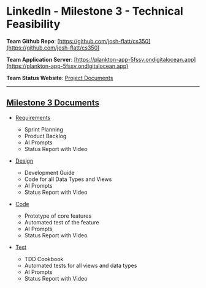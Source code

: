 # LinkedIn - Milestone 3 - Technical Feasibility

**Team Github Repo**:  [https://github.com/josh-flatt/cs350](https://github.com/josh-flatt/cs350)

**Team Application Server**:  [https://plankton-app-5fssv.ondigitalocean.app](https://plankton-app-5fssv.ondigitalocean.app)

**Team Status Website**:  [Project Documents](https://github.com/josh-flatt/cs350/tree/main/Documents)


---

## [Milestone 3 Documents](https://github.com/josh-flatt/cs350/tree/main/Documents/Milestone-3)

* [Requirements](https://github.com/josh-flatt/cs350/tree/main/Documents/Milestone-3/Requirements) 
    * Sprint Planning
    * Product Backlog
    * AI Prompts
    * Status Report with Video

* [Design](https://github.com/josh-flatt/cs350/tree/main/Documents/Milestone-3/Design)
    * Development Guide
    * Code for all Data Types and Views
    * AI Prompts
    * Status Report with Video

* [Code](https://github.com/josh-flatt/cs350/tree/main/Documents/Milestone-3/Code)
    * Prototype of core features
    * Automated test of the feature
    * AI Prompts
    * Status Report with Video

* [Test](https://github.com/josh-flatt/cs350/tree/main/Documents/Milestone-3/Test)
    * TDD Cookbook
    * Automated tests for all views and data types
    * AI Prompts
    * Status Report with Video

